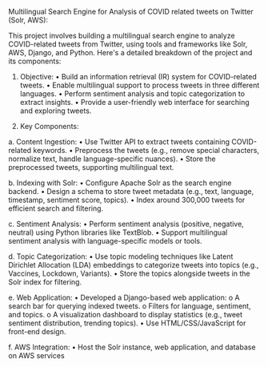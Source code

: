 Multilingual Search Engine for Analysis of COVID related tweets on Twitter (Solr, AWS):

This project involves building a multilingual search engine to analyze COVID-related tweets from Twitter, using tools and frameworks like Solr, AWS, Django, and Python.
 Here's a detailed breakdown of the project and its components:
1. Objective:
•	Build an information retrieval (IR) system for COVID-related tweets.
•	Enable multilingual support to process tweets in three different languages.
•	Perform sentiment analysis and topic categorization to extract insights.
•	Provide a user-friendly web interface for searching and exploring tweets.

2. Key Components:

a. Content Ingestion:
•	Use Twitter API to extract tweets containing COVID-related keywords.
•	Preprocess the tweets (e.g., remove special characters, normalize text, handle language-specific nuances).
•	Store the preprocessed tweets, supporting multilingual text.

b. Indexing with Solr:
•	Configure Apache Solr as the search engine backend.
•	Design a schema to store tweet metadata (e.g., text, language, timestamp, sentiment score, topics).
•	Index around 300,000 tweets for efficient search and filtering.

c. Sentiment Analysis:
•	Perform sentiment analysis (positive, negative, neutral) using Python libraries like TextBlob.
•	Support multilingual sentiment analysis with language-specific models or tools.

d. Topic Categorization:
•	Use topic modeling techniques like Latent Dirichlet Allocation (LDA) embeddings to categorize tweets into topics (e.g., Vaccines, Lockdown, Variants).
•	Store the topics alongside tweets in the Solr index for filtering.

e. Web Application:
•	Developed a Django-based web application:
o	A search bar for querying indexed tweets.
o	Filters for language, sentiment, and topics.
o	A visualization dashboard to display statistics (e.g., tweet sentiment distribution, trending topics).
•	Use HTML/CSS/JavaScript for front-end design.

f. AWS Integration:
•	Host the Solr instance, web application, and database on AWS services 
